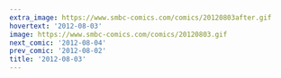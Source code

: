 ```yaml
---
extra_image: https://www.smbc-comics.com/comics/20120803after.gif
hovertext: '2012-08-03'
image: https://www.smbc-comics.com/comics/20120803.gif
next_comic: '2012-08-04'
prev_comic: '2012-08-02'
title: '2012-08-03'
---
```


